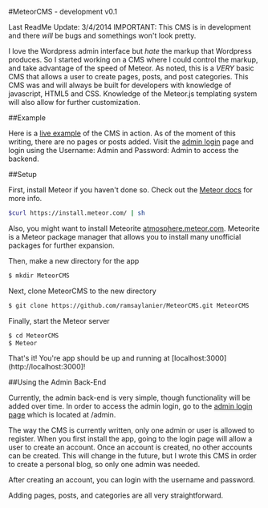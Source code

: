 #MeteorCMS - development v0.1

Last ReadMe Update: 3/4/2014
IMPORTANT: This CMS is in development and there *will* be bugs and somethings won't look pretty.

I love the Wordpress admin interface but *hate* the markup that Wordpress produces. So I started working on a CMS where I could control the markup, and take advantage of the speed of Meteor. As noted, this is a *VERY* basic CMS that allows a user to create pages, posts, and post categories. This CMS was and will always be built for developers with knowledge of javascript, HTML5 and CSS. Knowledge of the Meteor.js templating system will also allow for further customization.

##Example

Here is a [live example](http://ramsay.meteor.com/) of the CMS in action. As of the moment of this writing, there are no pages or posts added. Visit the [admin login](http://ramsay.meteor.com/admin) page and login using the Username: Admin and Password: Admin to access the backend. 

##Setup

First, install Meteor if you haven't done so. Check out the [Meteor docs](http://docs.meteor.com/) for more info.

```bash
$curl https://install.meteor.com/ | sh
```
Also, you might want to install Meteorite [atmosphere.meteor.com](https://atmosphere.meteor.com). Meteorite is a Meteor package manager that allows you to install many unofficial packages for further expansion.

Then, make a new directory for the app
```bash
$ mkdir MeteorCMS
```

Next, clone MeteorCMS to the new directory

```bash
$ git clone https://github.com/ramsaylanier/MeteorCMS.git MeteorCMS
```

Finally, start the Meteor server
```bash
$ cd MeteorCMS
$ Meteor
```

That's it! You're app should be up and running at [localhost:3000](http://localhost:3000]!

##Using the Admin Back-End

Currently, the admin back-end is very simple, though functionality will be added over time. In order to access the admin login, go to the [admin login page](http://localhost:3000/admin) which is located at /admin. 

The way the CMS is currently written, only one admin or user is allowed to register. When you first install the app, going to the login page will allow a user to create an account. Once an account is created, no other accounts can be created. This will change in the future, but I wrote this CMS in order to create a personal blog, so only one admin was needed.

After creating an account, you can login with the username and password. 

Adding pages, posts, and categories are all very straightforward. 







